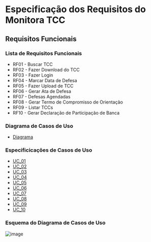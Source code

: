 # Especificação dos Requisitos do Monitora TCC

## Requisitos Funcionais

### Lista de Requisitos Funcionais

- RF01 - Buscar TCC
- RF02 - Fazer Download do TCC
- RF03 - Fazer Login
- RF04 - Marcar Data de Defesa
- RF05 - Fazer Upload de TCC
- RF06 - Gerar Ata de Defesa
- RF07 - Defesas Agendadas
- RF08 - Gerar Termo de Compromisso de Orientação
- RF09 - Listar TCCs
- RF10 - Gerar Declaração de Participação de Banca

### Diagrama de Casos de Uso

- [Diagrama](../casos.plantuml)

### Especificicações de Casos de Uso

- [UC_01](reqs_buscar.md)
- [UC_02](reqs_download.md)
- [UC_03](reqs_login.md)
- [UC_04](reqs_data.md)
- [UC_05](reqs_upload.md)
- [UC_06](reqs_ata.md)
- [UC_07](reqs_defesas_agendadas.md)
- [UC_08](reqs_compromisso.md)
- [UC_09](reqs_listar.md)
- [UC_10](reqs_participacao.md)

### Esquema do Diagrama de Casos de Uso
![image](https://user-images.githubusercontent.com/62728919/148449723-c9ea0337-1248-4fe3-beb9-dee8f010c2d8.png)
